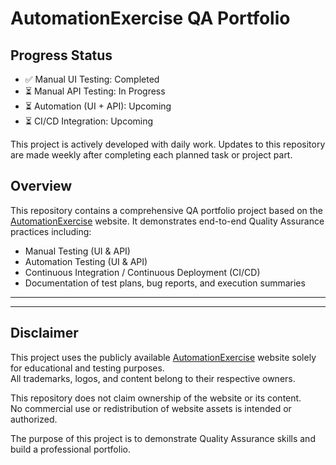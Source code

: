 # AutomationExercise QA Portfolio

## Progress Status
- ✅ Manual UI Testing: Completed
- ⏳ Manual API Testing: In Progress
- ⏳ Automation (UI + API): Upcoming
- ⏳ CI/CD Integration: Upcoming

This project is actively developed with daily work. Updates to this repository are made weekly after completing each planned task or project part.

## Overview

This repository contains a comprehensive QA portfolio project based on the [AutomationExercise](https://automationexercise.com) website. It demonstrates end-to-end Quality Assurance practices including:

- Manual Testing (UI & API)
- Automation Testing (UI & API)
- Continuous Integration / Continuous Deployment (CI/CD)
- Documentation of test plans, bug reports, and execution summaries

---


---

## Disclaimer

This project uses the publicly available [AutomationExercise](https://automationexercise.com) website solely for educational and testing purposes.  
All trademarks, logos, and content belong to their respective owners.

This repository does not claim ownership of the website or its content.  
No commercial use or redistribution of website assets is intended or authorized.

The purpose of this project is to demonstrate Quality Assurance skills and build a professional portfolio.




